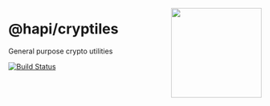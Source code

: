 <a href="http://hapijs.com"><img src="https://raw.githubusercontent.com/hapijs/assets/master/images/family.png" width="180px" align="right" /></a>

# @hapi/cryptiles

General purpose crypto utilities

[![Build Status](https://secure.travis-ci.org/hapijs/cryptiles.png)](http://travis-ci.org/hapijs/cryptiles)
